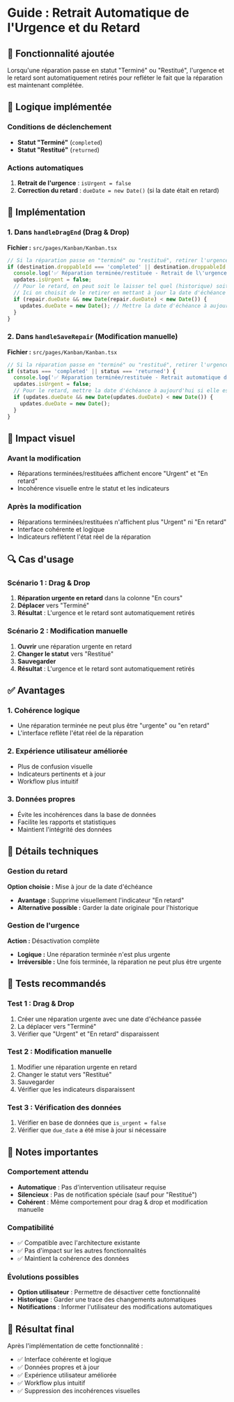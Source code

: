 # Guide : Retrait Automatique de l'Urgence et du Retard

## 🎯 Fonctionnalité ajoutée

Lorsqu'une réparation passe en statut "Terminé" ou "Restitué", l'urgence et le retard sont automatiquement retirés pour refléter le fait que la réparation est maintenant complétée.

## 🔧 Logique implémentée

### Conditions de déclenchement
- **Statut "Terminé"** (`completed`)
- **Statut "Restitué"** (`returned`)

### Actions automatiques
1. **Retrait de l'urgence** : `isUrgent = false`
2. **Correction du retard** : `dueDate = new Date()` (si la date était en retard)

## 📍 Implémentation

### 1. Dans `handleDragEnd` (Drag & Drop)

**Fichier :** `src/pages/Kanban/Kanban.tsx`

```typescript
// Si la réparation passe en "terminé" ou "restitué", retirer l'urgence et le retard
if (destination.droppableId === 'completed' || destination.droppableId === 'returned') {
  console.log('✅ Réparation terminée/restituée - Retrait de l\'urgence et du retard');
  updates.isUrgent = false;
  // Pour le retard, on peut soit le laisser tel quel (historique) soit le retirer
  // Ici on choisit de le retirer en mettant à jour la date d'échéance
  if (repair.dueDate && new Date(repair.dueDate) < new Date()) {
    updates.dueDate = new Date(); // Mettre la date d'échéance à aujourd'hui
  }
}
```

### 2. Dans `handleSaveRepair` (Modification manuelle)

**Fichier :** `src/pages/Kanban/Kanban.tsx`

```typescript
// Si la réparation passe en "terminé" ou "restitué", retirer l'urgence et le retard
if (status === 'completed' || status === 'returned') {
  console.log('✅ Réparation terminée/restituée - Retrait automatique de l\'urgence et du retard');
  updates.isUrgent = false;
  // Pour le retard, mettre la date d'échéance à aujourd'hui si elle est en retard
  if (updates.dueDate && new Date(updates.dueDate) < new Date()) {
    updates.dueDate = new Date();
  }
}
```

## 🎨 Impact visuel

### Avant la modification
- Réparations terminées/restituées affichent encore "Urgent" et "En retard"
- Incohérence visuelle entre le statut et les indicateurs

### Après la modification
- Réparations terminées/restituées n'affichent plus "Urgent" ni "En retard"
- Interface cohérente et logique
- Indicateurs reflètent l'état réel de la réparation

## 🔍 Cas d'usage

### Scénario 1 : Drag & Drop
1. **Réparation urgente en retard** dans la colonne "En cours"
2. **Déplacer** vers "Terminé"
3. **Résultat** : L'urgence et le retard sont automatiquement retirés

### Scénario 2 : Modification manuelle
1. **Ouvrir** une réparation urgente en retard
2. **Changer le statut** vers "Restitué"
3. **Sauvegarder**
4. **Résultat** : L'urgence et le retard sont automatiquement retirés

## ✅ Avantages

### 1. Cohérence logique
- Une réparation terminée ne peut plus être "urgente" ou "en retard"
- L'interface reflète l'état réel de la réparation

### 2. Expérience utilisateur améliorée
- Plus de confusion visuelle
- Indicateurs pertinents et à jour
- Workflow plus intuitif

### 3. Données propres
- Évite les incohérences dans la base de données
- Facilite les rapports et statistiques
- Maintient l'intégrité des données

## 🔧 Détails techniques

### Gestion du retard
**Option choisie :** Mise à jour de la date d'échéance
- **Avantage :** Supprime visuellement l'indicateur "En retard"
- **Alternative possible :** Garder la date originale pour l'historique

### Gestion de l'urgence
**Action :** Désactivation complète
- **Logique :** Une réparation terminée n'est plus urgente
- **Irréversible :** Une fois terminée, la réparation ne peut plus être urgente

## 🧪 Tests recommandés

### Test 1 : Drag & Drop
1. Créer une réparation urgente avec une date d'échéance passée
2. La déplacer vers "Terminé"
3. Vérifier que "Urgent" et "En retard" disparaissent

### Test 2 : Modification manuelle
1. Modifier une réparation urgente en retard
2. Changer le statut vers "Restitué"
3. Sauvegarder
4. Vérifier que les indicateurs disparaissent

### Test 3 : Vérification des données
1. Vérifier en base de données que `is_urgent = false`
2. Vérifier que `due_date` a été mise à jour si nécessaire

## 📝 Notes importantes

### Comportement attendu
- **Automatique** : Pas d'intervention utilisateur requise
- **Silencieux** : Pas de notification spéciale (sauf pour "Restitué")
- **Cohérent** : Même comportement pour drag & drop et modification manuelle

### Compatibilité
- ✅ Compatible avec l'architecture existante
- ✅ Pas d'impact sur les autres fonctionnalités
- ✅ Maintient la cohérence des données

### Évolutions possibles
- **Option utilisateur** : Permettre de désactiver cette fonctionnalité
- **Historique** : Garder une trace des changements automatiques
- **Notifications** : Informer l'utilisateur des modifications automatiques

## 🎯 Résultat final

Après l'implémentation de cette fonctionnalité :
- ✅ Interface cohérente et logique
- ✅ Données propres et à jour
- ✅ Expérience utilisateur améliorée
- ✅ Workflow plus intuitif
- ✅ Suppression des incohérences visuelles
